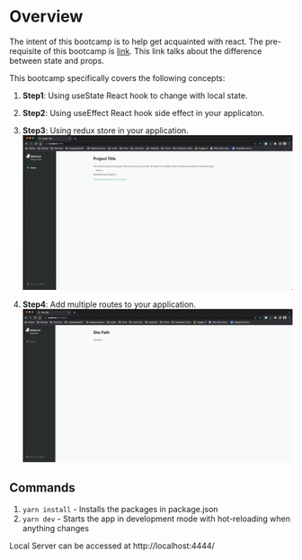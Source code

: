 # Overview
The intent of this bootcamp is to help get acquainted with react. The pre-requisite of this bootcamp is [link](https://react.dev/learn/tutorial-tic-tac-toe). This link talks about the difference between state and props.

This bootcamp specifically covers the following concepts:
1. **Step1**: Using useState React hook to change with local state.
1. **Step2**: Using useEffect React hook side effect in your applicaton.
1. **Step3**: Using redux store in your application.
![Page1](/docs/page1.png)

1. **Step4**: Add multiple routes to your application.
![Page2](/docs/page2.png)

## Commands

1. `yarn install` - Installs the packages in package.json
1. `yarn dev` - Starts the app in development mode with hot-reloading when anything changes

Local Server can be accessed at http://localhost:4444/

